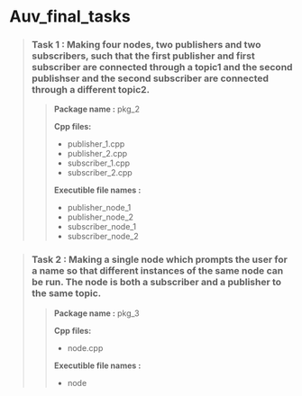 # Auv_final_tasks


>### Task 1 : Making four nodes, two publishers and two subscribers, such that the first publisher and first subscriber are connected through a topic1 and the second publishser and the second subscriber are connected through a different topic2.
>> **Package name :** pkg_2  
>>
>> **Cpp files:**  
>>   * publisher_1.cpp   
>>   * publisher_2.cpp  
>>   * subscriber_1.cpp   
>>   * subscriber_2.cpp  
>>
>>
>> **Executible file names :**   
>>   * publisher_node_1  
>>   * publisher_node_2  
>>   * subscriber_node_1  
>>   * subscriber_node_2  
  
  
>### Task 2 : Making a single node which prompts the user for a name so that different instances of the same node can be run. The node is both a subscriber and a publisher to the same topic.  
>> **Package name :** pkg_3  
>>
>> **Cpp files:**  
>>   * node.cpp   
>>
>> **Executible file names :**   
>>   * node
   
